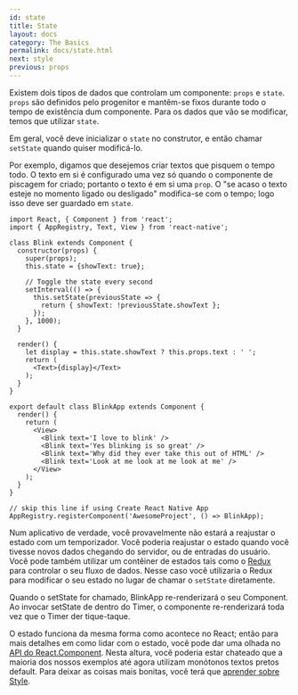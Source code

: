 ```yaml
---
id: state
title: State
layout: docs
category: The Basics
permalink: docs/state.html
next: style
previous: props
---
```


Existem dois tipos de dados que controlam um componente: `props` e `state`. `props` são definidos pelo progenitor e mantêm-se fixos durante todo o tempo de existência dum componente. Para os dados que vão se modificar, temos que utilizar `state`.

Em geral, você deve inicializar o `state` no construtor, e então chamar `setState` quando quiser modificá-lo.

Por exemplo, digamos que desejemos criar textos que pisquem o tempo todo. O texto em si é configurado uma vez só quando o componente de piscagem for criado; portanto o texto é em si uma `prop`. O "se acaso o texto esteje no momento ligado ou desligado" modifica-se com o tempo; logo isso deve ser guardado em `state`.

```ReactNativeWebPlayer
import React, { Component } from 'react';
import { AppRegistry, Text, View } from 'react-native';

class Blink extends Component {
  constructor(props) {
    super(props);
    this.state = {showText: true};

    // Toggle the state every second
    setInterval(() => {
      this.setState(previousState => {
        return { showText: !previousState.showText };
      });
    }, 1000);
  }

  render() {
    let display = this.state.showText ? this.props.text : ' ';
    return (
      <Text>{display}</Text>
    );
  }
}

export default class BlinkApp extends Component {
  render() {
    return (
      <View>
        <Blink text='I love to blink' />
        <Blink text='Yes blinking is so great' />
        <Blink text='Why did they ever take this out of HTML' />
        <Blink text='Look at me look at me look at me' />
      </View>
    );
  }
}

// skip this line if using Create React Native App
AppRegistry.registerComponent('AwesomeProject', () => BlinkApp);
```

Num aplicativo de verdade, você provavelmente não estará a reajustar o estado com um temporizador. Você poderia reajustar o estado quando você tivesse novos dados chegando do servidor, ou de entradas do usuário. Você pode também utilizar um contêiner de estados tais como o [Redux](http://redux.js.org/index.html) para controlar o seu fluxo de dados. Nesse caso você utilizaria o Redux para modificar o seu estado no lugar de chamar o `setState` diretamente.

Quando o setState for chamado, BlinkApp re-renderizará o seu Component. Ao invocar setState de dentro do Timer, o componente re-renderizará toda vez que o Timer der tique-taque.

O estado funciona da mesma forma como acontece no React; então para mais detalhes em como lidar com o estado, você pode dar uma olhada no [API do React.Component](https://facebook.github.io/react/docs/component-api.html).
Nesta altura, você poderia estar chateado que a maioria dos nossos exemplos até agora utilizam monótonos textos pretos default. Para deixar as coisas mais bonitas, você terá que [aprender sobre Style](docs/style.html).
